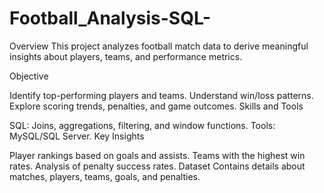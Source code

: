 # Football_Analysis-SQL-

Overview
This project analyzes football match data to derive meaningful insights about players, teams, and performance metrics.

Objective

Identify top-performing players and teams.
Understand win/loss patterns.
Explore scoring trends, penalties, and game outcomes.
Skills and Tools

SQL: Joins, aggregations, filtering, and window functions.
Tools: MySQL/SQL Server.
Key Insights

Player rankings based on goals and assists.
Teams with the highest win rates.
Analysis of penalty success rates.
Dataset
Contains details about matches, players, teams, goals, and penalties.

